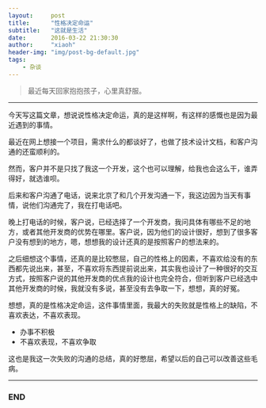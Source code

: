 ```yaml
---
layout:     post
title:      "性格决定命运"
subtitle:   "这就是生活"
date:       2016-03-22 21:30:30
author:     "xiaoh"
header-img: "img/post-bg-default.jpg"
tags:
    - 杂谈
---
```


> 最近每天回家抱抱孩子，心里真舒服。

---

今天写这篇文章，想说说性格决定命运，真的是这样啊，有这样的感慨也是因为最近遇到的事情。

最近在网上想接一个项目，需求什么的都谈好了，也做了技术设计文档，和客户沟通的还蛮顺利的。

然而，客户并不是只找了我这一个开发，这个也可以理解，给我也会这么干，谁弄得好，就选谁呗。

后来和客户沟通了电话，说来北京了和几个开发沟通一下，我这边因为当天有事情，说他们沟通完了，我在打电话吧。

晚上打电话的时候，客户说，已经选择了一个开发商，我问具体有哪些不足的地方，或者其他开发商的优势在哪里。客户说，因为他们的设计很好，想到了很多客户没有想到的地方，嗯，想想我的设计还真的是按照客户的想法来的。

之后细想这个事情，还真的是比较憋屈，自己的性格上的因素，不喜欢给没有的东西都先说出来，甚至，不喜欢将东西提前说出来，其实我也设计了一种很好的交互方式，按照客户说的其他开发商的优点我的设计也完全符合，但听到客户已经选中其他开发商的时候，我就没有多说，甚至没有去争取一下，想想，真的好冤。

想想，真的是性格决定命运，这件事情里面，我最大的失败就是性格上的缺陷，不喜欢表达，不喜欢表现。

* 办事不积极
* 不喜欢表现，不喜欢争取

这也是我这一次失败的沟通的总结，真的好憋屈，希望以后的自己可以改善这些毛病。

---

### END


